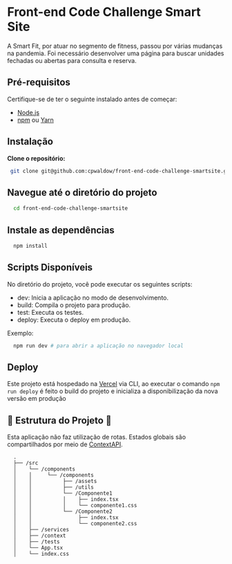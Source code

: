 # Front-end Code Challenge Smart Site

A Smart Fit, por atuar no segmento de fitness, passou por várias mudanças na pandemia. Foi necessário desenvolver uma página para buscar unidades fechadas ou abertas para consulta e reserva.

## Pré-requisitos

Certifique-se de ter o seguinte instalado antes de começar:

- [Node.js](https://nodejs.org/)
- [npm](https://www.npmjs.com/) ou [Yarn](https://yarnpkg.com/)

## Instalação

**Clone o repositório:**

   ```bash
    git clone git@github.com:cpwaldow/front-end-code-challenge-smartsite.git
   ```

## Navegue até o diretório do projeto

 ```bash
   cd front-end-code-challenge-smartsite
  ```

## Instale as dependências

 ```bash
   npm install
  ```

## Scripts Disponíveis

No diretório do projeto, você pode executar os seguintes scripts:

- dev: Inicia a aplicação no modo de desenvolvimento.
- build: Compila o projeto para produção.
- test: Executa os testes.
- deploy: Executa o deploy em produção.

Exemplo:

```bash
  npm run dev # para abrir a aplicação no navegador local
```

## Deploy

Este projeto está hospedado na [Vercel](https://vercel.com/) via CLI, ao executar o comando `npm run deploy` é feito o build do projeto e inicializa a disponibilização da nova versão em produção

## 🚧 Estrutura do Projeto 🚧

Esta aplicação não faz utilização de rotas. Estados globais são compartilhados por meio de [ContextAPI](https://react.dev/learn/passing-data-deeply-with-context).

```shell
  .
  ├── /src
  │    └── /components
  │    │     └── /components
  │    │          ├── /assets
  │    │          ├── /utils
  │    │          └── /Componente1
  │    │          │    ├── index.tsx
  │    │          │    └── componente1.css
  │    │          └── /Componente2
  │    │               ├── index.tsx
  │    │               └── componente2.css
  │    ├── /services
  │    ├── /context
  │    ├── /tests
  │    └── App.tsx            
  │    └── index.css            
```
